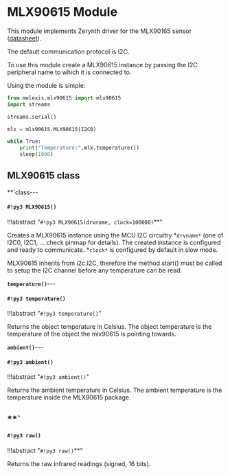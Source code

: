 # MLX90615 Module

This module implements Zerynth driver for the MLX90165 sensor ([datasheet](https://www.melexis.com/-/media/files/documents/datasheets/mlx90615-datasheet-melexis.pdf)).

The default communication protocol is I2C.

To use this module create a MLX90615 instance by passing the I2C peripheral name to which it is connected to.

Using the module is simple:

```py
from melexis.mlx90615 import mlx90615
import streams

streams.serial()

mlx = mlx90615.MLX90615(I2C0)

while True:
    print("Temperature:",mlx.temperature())
    sleep(1000)
```

## MLX90615 class


**`class---
#### `#!py3 MLX90615()`

!!!abstract "`#!py3 MLX90615(drvname, clock=100000)`**"

Creates a MLX90615 instance using the MCU I2C circuitry *```drvname*``` (one of I2C0, I2C1, … check pinmap for details).
The created instance is configured and ready to communicate.
*```clock*``` is configured by default in slow mode.

MLX90615 inherits from i2c.I2C, therefore the method start() must be called to setup the I2C channel 
before any temperature can be read.


**`temperature()`**---
#### `#!py3 temperature()`

!!!abstract "`#!py3 temperature()`"

Returns the object temperature in Celsius. The object temperature is the temperature of the object the mlx90615 is pointing towards.


**`ambient()`**---
#### `#!py3 ambient()`

!!!abstract "`#!py3 ambient()`"

Returns the ambient temperature in Celsius. The ambient temperature is the temperature inside the MLX90615 package.

**`
---
#### `#!py3 raw()`

!!!abstract "`#!py3 raw()`**"

Returns the raw infrared readings (signed, 16 bits).
<!--stackedit_data:
eyJoaXN0b3J5IjpbLTQwNzI5ODgyMCwtMTk2Njc4NzQxNF19
-->